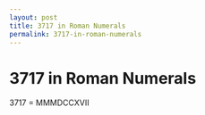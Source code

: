```yaml
---
layout: post
title: 3717 in Roman Numerals
permalink: 3717-in-roman-numerals
---
```


# 3717 in Roman Numerals

3717 = MMMDCCXVII
